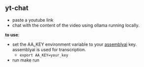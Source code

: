## yt-chat

- paste a youtube link
- chat with the content of the video using ollama running locally.

**to use**:

- set the AA_KEY environment variable to your [assemblyai](https://www.assemblyai.com/) key. assemblyai is used for transcription.
  - `export AA_KEY=your_key`
- run make run
